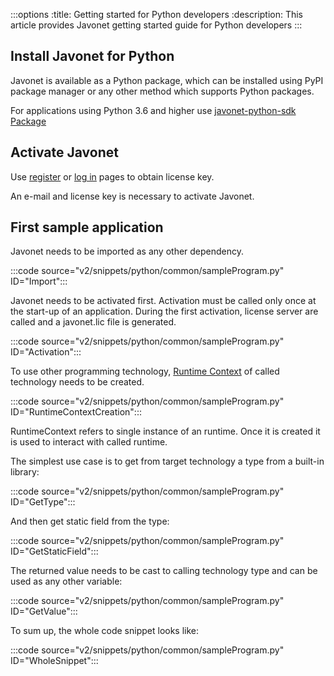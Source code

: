 :::options
:title: Getting started for Python developers
:description: This article provides Javonet getting started guide for Python developers
:::

## Install Javonet for Python

Javonet is available as a Python package, which can be installed using PyPI package manager or any other method which supports Python packages.

For applications using Python 3.6 and higher use [javonet-python-sdk Package](https://pypi.org/project/javonet-python-sdk/)  

## Activate Javonet

Use [register](https://my.javonet.com/signup/?type=free) or [log in](https://my.javonet.com/signin/) pages to obtain license key.

An e-mail and license key is necessary to activate Javonet.

## First sample application

Javonet needs to be imported as any other dependency.

:::code source="v2/snippets/python/common/sampleProgram.py" ID="Import":::

Javonet needs to be activated first. Activation must be called only once at the start-up of an application. During the first activation, license server are called and a javonet.lic file is generated. 

:::code source="v2/snippets/python/common/sampleProgram.py" ID="Activation":::

To use other programming technology, [Runtime Context](/guides/v2/foundations/runtime-context.md) of called technology needs to be created.

:::code source="v2/snippets/python/common/sampleProgram.py" ID="RuntimeContextCreation":::

RuntimeContext refers to single instance of an runtime. Once it is created it is used to interact with called runtime.

The simplest use case is to get from target technology a type from a built-in library:

:::code source="v2/snippets/python/common/sampleProgram.py" ID="GetType":::

And then get static field from the type:

:::code source="v2/snippets/python/common/sampleProgram.py" ID="GetStaticField":::

The returned value needs to be cast to calling technology type and can be used as any other variable:

:::code source="v2/snippets/python/common/sampleProgram.py" ID="GetValue":::

To sum up, the whole code snippet looks like:

:::code source="v2/snippets/python/common/sampleProgram.py" ID="WholeSnippet":::


